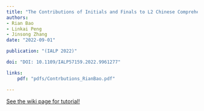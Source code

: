 ```yaml
---
title: "The Contributions of Initials and Finals to L2 Chinese Comprehensibility Based on Functional Load Principle."
authors:
- Rian Bao
- Linkai Peng
- Jinsong Zhang
date: "2022-09-01"

publication: "(IALP 2022)"

doi: "DOI: 10.1109/IALP57159.2022.9961277"

links:
    pdf: "pdfs/Contrbutions_RianBao.pdf"

---
```



[See the wiki page for tutorial!](https://github.com/hadisinaee/avicenna/wiki)